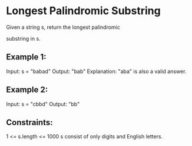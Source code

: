 # Longest Palindromic Substring

Given a string s, return the longest palindromic

substring in s.

## Example 1:

Input: s = "babad"
Output: "bab"
Explanation: "aba" is also a valid answer.

## Example 2:

Input: s = "cbbd"
Output: "bb"

## Constraints:

1 <= s.length <= 1000
s consist of only digits and English letters.
